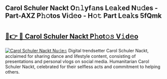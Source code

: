## Carol Schuler Nackt O𝚗𝚕yf𝚊ns L𝚎a𝚔ed N𝚞𝚍es - Part-AXZ P𝚑𝚘tos Vi𝚍𝚎o - H𝚘𝚝 Part L𝚎a𝚔s 5fQmk

# <h2><a href="http://kfexv6g.oniu.top/?m=Carol+Schuler+Nackt">🔗👉 🔴 Carol Schuler Nackt P𝚑ot𝚘𝚜 V𝚒d𝚎o</a></h2>

[![Carol Schuler Nackt Nu𝚍e𝚜](https://i.imgur.com/0qMVB7G.gif)](http://kfexv6g.oniu.top/?m=Carol+Schuler+Nackt)
Digital trendsetter Carol Schuler Nackt, acclaimed for sharing dance and lifestyle content, consisting of presentations and personal vlogs on social media. Humanitarian Carol Schuler Nackt, celebrated for their selfless acts and commitment to helping others.  
